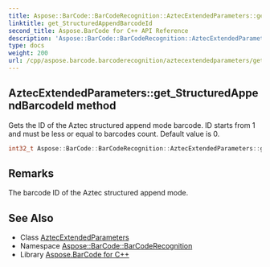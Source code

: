 ```yaml
---
title: Aspose::BarCode::BarCodeRecognition::AztecExtendedParameters::get_StructuredAppendBarcodeId method
linktitle: get_StructuredAppendBarcodeId
second_title: Aspose.BarCode for C++ API Reference
description: 'Aspose::BarCode::BarCodeRecognition::AztecExtendedParameters::get_StructuredAppendBarcodeId method. Gets the ID of the Aztec structured append mode barcode. ID starts from 1 and must be less or equal to barcodes count. Default value is 0 in C++.'
type: docs
weight: 200
url: /cpp/aspose.barcode.barcoderecognition/aztecextendedparameters/get_structuredappendbarcodeid/
---
```

## AztecExtendedParameters::get_StructuredAppendBarcodeId method


Gets the ID of the Aztec structured append mode barcode. ID starts from 1 and must be less or equal to barcodes count. Default value is 0.

```cpp
int32_t Aspose::BarCode::BarCodeRecognition::AztecExtendedParameters::get_StructuredAppendBarcodeId()
```

## Remarks


The barcode ID of the Aztec structured append mode.



## See Also

* Class [AztecExtendedParameters](../)
* Namespace [Aspose::BarCode::BarCodeRecognition](../../)
* Library [Aspose.BarCode for C++](../../../)
